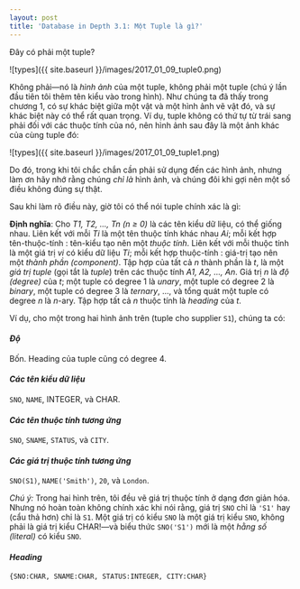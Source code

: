 ```yaml
---
layout: post
title: 'Database in Depth 3.1: Một Tuple là gì?'
---
```


Đây có phải một tuple?

![types]({{ site.baseurl }}/images/2017_01_09_tuple0.png)

Không phải&mdash;nó là *hình ảnh* của một tuple, không phải một tuple (chú ý lần đầu tiên tôi thêm tên kiểu vào trong hình). Như chúng ta đã thấy trong chương 1, có sự khác biệt giữa một vật và một hình ảnh vẽ vật đó, và sự khác biệt này có thể rất quan trọng. Ví dụ, tuple không có thứ tự từ trái sang phải đối với các thuộc tính của nó, nên hình ảnh sau đây là một ảnh khác của cùng tuple đó:

![types]({{ site.baseurl }}/images/2017_01_09_tuple1.png)

Do đó, trong khi tôi chắc chắn cần phải sử dụng đến các hình ảnh, nhưng làm ơn hãy nhớ rằng chúng *chỉ là* hình ảnh, và chúng đôi khi gợi nên một số điều không đúng sự thật.

Sau khi làm rõ điều này, giờ tôi có thể nói tuple chính xác là gì:

<div class="definition">
  <strong>Định nghĩa</strong>: Cho <em>T1, T2, ..., Tn (n &#8805; 0)</em> là các tên kiểu dữ liệu, có thể giống nhau. Liên kết với mỗi <em>Ti</em> là một tên thuộc tính khác nhau <em>Ai</em>; mỗi kết hợp tên-thuộc-tính : tên-kiểu tạo nên một <em>thuộc tính</em>. Liên kết với mỗi thuộc tính là một giá trị <em>vi</em> có kiểu dữ liệu <em>Ti</em>; mỗi kết hợp thuộc-tính : giá-trị tạo nên một <em>thành phần (component)</em>. Tập hợp của tất cả <em>n</em> thành phần là <em>t</em>, là một <em>giá trị tuple</em> (gọi tắt là <em>tuple</em>) trên các thuộc tính <em>A1, A2, ..., An</em>. Giá trị <em>n</em> là <em>độ (degree)</em> của <em>t</em>; một tuple có degree 1 là <em>unary</em>, một tuple có degree 2 là <em>binary</em>, một tuple có degree 3 là <em>ternary</em>, ..., và tổng quát một tuple có degree <em>n</em> là <em>n</em>-ary. Tập hợp tất cả <em>n</em> thuộc tính là <em>heading</em> của <em>t</em>.
</div>

Ví dụ, cho một trong hai hình ảnh trên (tuple cho supplier `S1`), chúng ta có:

#### *Độ* 

Bốn. Heading của tuple cũng có degree 4.

#### *Các tên kiểu dữ liệu*

`SNO`, `NAME`, INTEGER, và CHAR.

#### *Các tên thuộc tính tương ứng*

`SNO`, `SNAME`, `STATUS`, và `CITY`.

#### *Các giá trị thuộc tính tương ứng* 

`SNO(S1)`, `NAME('Smith')`, `20`, và `London`.

*Chú ý:* Trong hai hình trên, tôi đều vẽ giá trị thuộc tính ở dạng đơn giản hóa. Nhưng nó hoàn toàn không chính xác khi nói rằng, giá trị `SNO` chỉ là `'S1'` hay (cẩu thả hơn) chỉ là `S1`. Một giá trị có kiểu `SNO` là một giá trị kiểu `SNO`, không phải là giá trị kiểu CHAR!&mdash;và biểu thức `SNO('S1')` mới là một *hằng số (literal)* có kiểu `SNO`.

#### *Heading* 

`{SNO:CHAR, SNAME:CHAR, STATUS:INTEGER, CITY:CHAR}` 